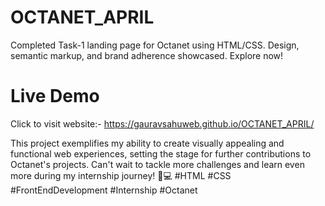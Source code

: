 # OCTANET_APRIL
Completed Task-1 landing page for Octanet using HTML/CSS. Design, semantic markup, and brand adherence showcased. Explore now!

# Live Demo
Click to visit website:- https://gauravsahuweb.github.io/OCTANET_APRIL/

This project exemplifies my ability to create visually appealing and functional web experiences, setting the stage for further contributions to Octanet's projects. Can't wait to tackle more challenges and learn even more during my internship journey! 💼💻 #HTML #CSS #FrontEndDevelopment #Internship #Octanet
